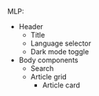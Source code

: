 MLP:

- Header
  - Title
  - Language selector
  - Dark mode toggle
- Body components
  - Search
  - Article grid
    - Article card
